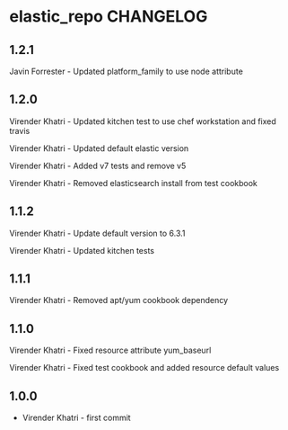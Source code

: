elastic_repo CHANGELOG
==================

1.2.1
-----

Javin Forrester - Updated platform_family to use node attribute

1.2.0
-----

Virender Khatri - Updated kitchen test to use chef workstation and fixed travis

Virender Khatri - Updated default elastic version

Virender Khatri - Added v7 tests and remove v5

Virender Khatri - Removed elasticsearch install from test cookbook


1.1.2
-----

Virender Khatri - Update default version to 6.3.1

Virender Khatri - Updated kitchen tests


1.1.1
-----

Virender Khatri - Removed apt/yum cookbook dependency


1.1.0
-----

Virender Khatri - Fixed resource attribute yum_baseurl

Virender Khatri - Fixed test cookbook and added resource default values


1.0.0
-----

- Virender Khatri - first commit
